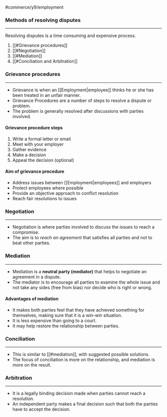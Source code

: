 #commerce/y9/employment 

### Methods of resolving disputes
---
Resolving disputes is a time consuming and expensive process.

1. [[#Grievance procedures]]
2. [[#Negotiation]]
4. [[#Mediation]]
5. [[#Conciliation and Arbitration]]

### Grievance procedures
---
- Grievance is when an [[Employment|employee]] thinks he or she has been treated in an unfair manner.
- Grievance Procedures are a number of steps to resolve a dispute or problem.
- The problem is generally resolved after discussions with parties involved.

#### Grievance procedure steps
1. Write a formal letter or email
2. Meet with your employer
3. Gather evidence
4. Make a decision
5. Appeal the decision (optional)

#### Aim of grievance procedure
- Address issues between [[Employment|employees]] and employers  
- Protect employees where possible
- Provide an objective approach to conflict resolution
- Reach fair resolutions to issues


### Negotiation
---
- Negotiation is where parties involved to discuss the issues to reach a compromise.
- The aim is to *reach an agreement* that satisfies all parties and not to beat other parties.


### Mediation
----
- Mediation is a **neutral party (mediator)** that helps to negotiate an agreement in a dispute.
- The mediator is to encourage all parties to examine the whole issue and not take any sides (free from bias) nor decide who is right or wrong.

#### Advantages of mediation
- It makes both parties feel that they have achieved something for themselves, making sure that it is a win-win situation.
- It is less expensive than going to a court.
- It may help restore the relationship between parties.


### Conciliation
---
- This is similar to [[#mediation]], with suggested possible solutions.
- The focus of conciliation is more on the relationship, and mediation is more on the result.


### Arbitration
---
- It is a legally binding decision made when parties cannot reach a resolution.
- An independent party makes a final decision such that both the parties have to accept the decision.